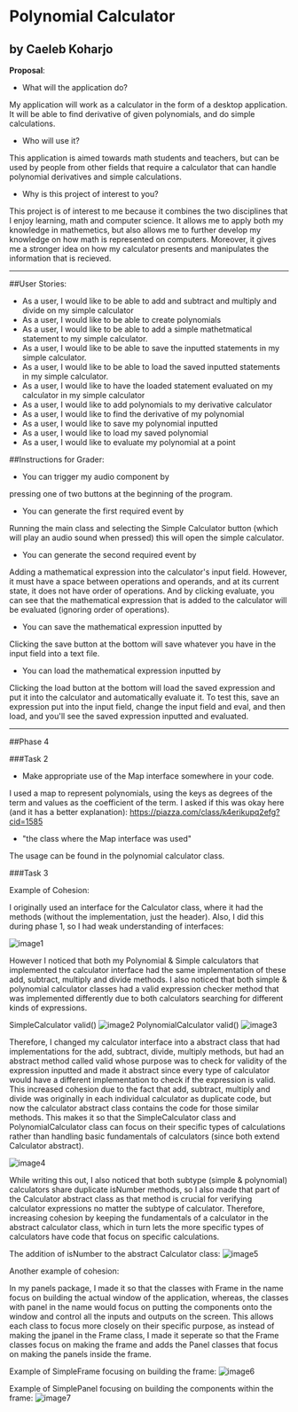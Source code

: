 # Polynomial Calculator

## by Caeleb Koharjo

**Proposal**:
- What will the application do?

My application will work as a calculator in the form of a desktop application. 
It will be able to find derivative of given polynomials,
and do simple calculations.
- Who will use it?

This application is aimed towards math students and teachers, but can be used
by people from other fields that require a calculator that can handle polynomial derivatives
and simple calculations.
- Why is this project of interest to you?

This project is of interest to me because it combines the two disciplines
that I enjoy learning, math and computer science. It allows me to apply both my knowledge in mathemetics, but also
allows me to further develop my knowledge on how math is represented on computers. Moreover,
it gives me a stronger idea on how my calculator presents and manipulates the information that is recieved.

---
##User Stories:

- As a user, I would like to be able to add and subtract and multiply and divide on my simple calculator
- As a user, I would like to be able to create polynomials 
- As a user, I would like to be able to add a simple mathetmatical
statement to my simple calculator.     
- As a user, I would like to be able to save the inputted statements in my simple calculator.
- As a user, I would like to be able to load the saved inputted statements in my simple calculator.
- As a user, I would like to have the loaded statement evaluated on my calculator in my simple calculator
- As a user, I would like to add polynomials to my derivative calculator
- As a user, I would like to find the derivative of my polynomial
- As a user, I would like to save my polynomial inputted
- As a user, I would like to load my saved polynomial
- As a user, I would like to evaluate my polynomial at a point

##Instructions for Grader:
- You can trigger my audio component by

pressing one of two buttons at the beginning of the program.

- You can generate the first required event by

Running the main class and selecting the Simple Calculator button (which will play an audio sound when pressed)
this will open the simple calculator.

- You can generate the second required event by

Adding a mathematical expression into the calculator's input field. 
However, it must have a space between operations and operands,
and at its current state, it does not have order of operations. And by
clicking evaluate, you can see that the mathematical expression that is
added to the calculator will be evaluated (ignoring order of operations).

- You can save the mathematical expression inputted by

Clicking the save button at the bottom will save whatever you have
in the input field into a text file.

- You can load the mathematical expression inputted by

Clicking the load button at the bottom will load the saved expression
and put it into the calculator and automatically evaluate it. To test this,
save an expression put into the input field, change the input field and eval, 
and then load, and you'll see the saved expression inputted and evaluated.


---
##Phase 4


###Task 2
- Make appropriate use of the Map interface somewhere in your code. 

I used a map to represent polynomials, using the keys as degrees of the term and 
values as the coefficient of the term.
I asked if this was okay here (and it has a better explanation):
https://piazza.com/class/k4erikupq2efg?cid=1585

- "the class where the Map interface was used"

The usage can be found in the polynomial calculator class.


###Task 3

Example of Cohesion:

I originally used an interface for the Calculator class, 
where it had the methods (without the implementation, just the header).
Also, I did this during phase 1, so I had weak understanding of interfaces:

![image1](https://i.imgur.com/QMpWmSz.png)

However I noticed that both my Polynomial & Simple calculators that
implemented the calculator interface had the same implementation of these
add, subtract, multiply and divide methods. I also noticed that
both simple & polynomial calculator classes
had a valid expression checker method that was implemented
differently due to both calculators searching for different
kinds of expressions. 

SimpleCalculator valid()
![image2](https://i.imgur.com/w50hFVC.png)
PolynomialCalculator valid()
![image3](https://i.imgur.com/ff19Lhs.png)

Therefore, I changed my calculator interface into a abstract class 
that had implementations for the add, subtract, divide, 
multiply methods, but had an abstract method called valid whose 
purpose was to check for validity of the expression inputted
and made it abstract since every type of calculator would have
a different implementation to check if the expression is valid.
This increased cohesion due to the fact that add, subtract, multiply and divide
was originally in each individual calculator as duplicate code, but now
the calculator abstract class contains the code for those similar methods. This
makes it so that the SimpleCalculator class and PolynomialCalculator class can focus
on their specific types of calculations rather than handling basic fundamentals
of calculators (since both extend Calculator abstract).

![image4](https://i.imgur.com/2EBDLzg.png)

While writing this out, I also noticed that both subtype (simple & polynomial) calculators share
duplicate isNumber methods, so I also made that part of the Calculator abstract
class as that method is crucial for verifying calculator expressions
no matter the subtype of calculator. Therefore, increasing
cohesion by keeping the fundamentals of a calculator in the abstract calculator class, which
 in turn lets the more specific types of calculators have code that
  focus on specific calculations.

The addition of isNumber to the abstract Calculator class:
![image5](https://i.imgur.com/xrdcVA1.png)


Another example of cohesion:

In my panels package, I made it so that the classes with Frame in the name
focus on building the actual window of the application, whereas,
the classes with panel in the name would focus on putting the components
onto the window and control all the inputs and outputs on the screen.
This allows each class to focus more closely on their specific purpose,
as instead of making the jpanel in the Frame class, I made it seperate
so that the Frame classes focus on making the frame and adds the
Panel classes that focus on making the panels inside the frame.

Example of SimpleFrame focusing on building the frame:
![image6](https://i.imgur.com/DhGKhP7.png)

Example of SimplePanel focusing on building the components
within the frame:
![image7](https://i.imgur.com/kGj0zIw.png)